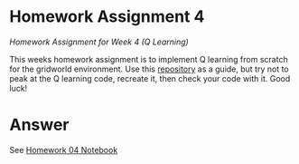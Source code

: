 # Homework Assignment 4
_Homework Assignment for Week 4 (Q Learning)_

This weeks homework assignment is to implement Q learning from scratch for the gridworld environment. Use this [repository](https://github.com/rlcode/reinforcement-learning/tree/master/1-grid-world) as a guide, but try not to peak at the Q learning code, recreate it, then check your code with it. Good luck!




# Answer

See [Homework 04 Notebook](homework04.ipynb)